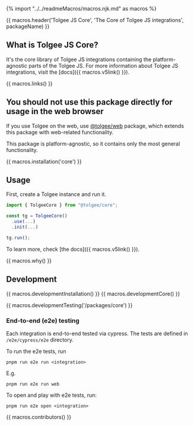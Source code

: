 {% import "../../readmeMacros/macros.njk.md" as macros %}

{{ macros.header('Tolgee JS Core', 'The Core of Tolgee JS integrations', packageName) }}

## What is Tolgee JS Core?
It's the core library of Tolgee JS integrations containing the platform-agnostic parts of the Tolgee JS.
For more information about Tolgee JS integrations, visit the [docs]({{ macros.v5link() }}).

{{ macros.links() }}

## You should not use this package directly for usage in the web browser

If you use Tolgee on the web, use [@tolgee/web](https://github.com/tolgee/tolgee-js/tree/main/packages/web) package, which extends this package with web-related functionality.

This package is platform-agnostic, so it contains only the most general functionality.

{{ macros.installation('core') }}

## Usage

First, create a Tolgee instance and run it.

```ts
import { TolgeeCore } from "@tolgee/core";

const tg = TolgeeCore()
  .use(...)
  .init(...)

tg.run();
```

To learn more, check [the docs]({{ macros.v5link() }}).

{{ macros.why() }}

## Development
{{ macros.developmentInstallation() }}
{{ macros.developmentCore() }}

{{ macros.developmentTesting('/packages/core') }}

### End-to-end (e2e) testing

Each integration is end-to-end tested via cypress. The tests are defined in `/e2e/cypress/e2e` directory.

To run the e2e tests, run
```
pnpm run e2e run <integration>
```
E.g.
```
pnpm run e2e run web
```

To open and play with e2e tests, run:
```
pnpm run e2e open <integration>
```

{{ macros.contributors() }}

